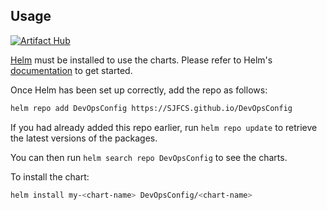 ## Usage
[![Artifact Hub](https://img.shields.io/endpoint?url=https://artifacthub.io/badge/repository/cloudnative-love)](https://artifacthub.io/packages/search?repo=cloudnative-love)

[Helm](https://helm.sh) must be installed to use the charts.  Please refer to
Helm's [documentation](https://helm.sh/docs) to get started.

Once Helm has been set up correctly, add the repo as follows:
```bash
helm repo add DevOpsConfig https://SJFCS.github.io/DevOpsConfig
```
If you had already added this repo earlier, run `helm repo update` to retrieve the latest versions of the packages.  

You can then run `helm search repo DevOpsConfig` to see the charts.

To install the <chart-name> chart:
```bash
helm install my-<chart-name> DevOpsConfig/<chart-name>
```

